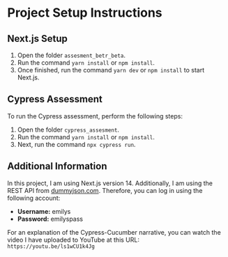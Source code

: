 # Project Setup Instructions

## Next.js Setup

1. Open the folder `assesment_betr_beta`.
2. Run the command `yarn install` or `npm install`.
3. Once finished, run the command `yarn dev` or `npm install` to start Next.js.

## Cypress Assessment

To run the Cypress assessment, perform the following steps:

1. Open the folder `cypress_assesment`.
2. Run the command `yarn install` or `npm install`.
3. Next, run the command `npx cypress run`.

## Additional Information

In this project, I am using Next.js version 14. Additionally, I am using the REST API from [dummyjson.com](https://dummyjson.com). Therefore, you can log in using the following account:

- **Username:** emilys
- **Password:** emilyspass

For an explanation of the Cypress-Cucumber narrative, you can watch the video I have uploaded to YouTube at this URL: `https://youtu.be/ls1wCU1k4Jg`
